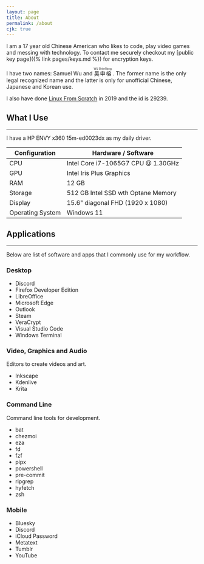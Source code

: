 ```yaml
---
layout: page
title: About
permalink: /about
cjk: true
---
```


I am a 17 year old Chinese American who likes to code, play video games and
messing with technology. To contact me securely checkout my
[public key page]({% link pages/keys.md %}) for encryption keys.

I have two names: <span translate="no">Samuel Wu</span> and
<ruby lang="cmn" translate="no">
  吴申榕<rp>(</rp><rt>Wū ShēnRóng</rt><rp>)</rp>
</ruby>.
The former name is the only legal recognized name and the latter is only for
unofficial Chinese, Japanese and Korean use.

I also have done [Linux From Scratch][lfs] in 2019 and the id is 29239.

## What I Use

---

I have a HP ENVY x360 15m-ed0023dx as my daily driver.

| Configuration    | Hardware / Software                |
| ---------------- | ---------------------------------- |
| CPU              | Intel Core i7-1065G7 CPU @ 1.30GHz |
| GPU              | Intel Iris Plus Graphics           |
| RAM              | 12 GB                              |
| Storage          | 512 GB Intel SSD wth Optane Memory |
| Display          | 15.6" diagonal FHD (1920 x 1080)   |
| Operating System | Windows 11                         |

## Applications

---

Below are list of software and apps that I commonly use for my workflow.

### Desktop

- Discord
- Firefox Developer Edition
- LibreOffice
- Microsoft Edge
- Outlook
- Steam
- VeraCrypt
- Visual Studio Code
- Windows Terminal

### Video, Graphics and Audio

Editors to create videos and art.

- Inkscape
- Kdenlive
- Krita

### Command Line

Command line tools for development.

- bat
- chezmoi
- eza
- fd
- fzf
- pipx
- powershell
- pre-commit
- ripgrep
- hyfetch
- zsh

### Mobile

- Bluesky
- Discord
- iCloud Password
- Metatext
- Tumblr
- YouTube

[lfs]: https://www.linuxfromscratch.org/
